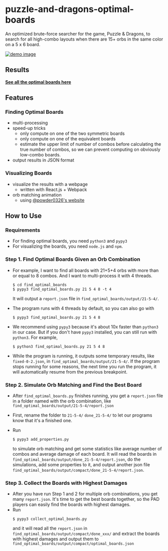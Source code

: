 # puzzle-and-dragons-optimal-boards

An optimized brute-force searcher for the game, Puzzle & Dragons, to search for all high-combo layouts when there are 15+ orbs in the same color on a 5 x 6 board.

[![demo image](https://raw.githubusercontent.com/Roger-Wu/puzzle-and-dragons-optimal-boards/master/visualize_result/images/demo.png)](https://roger-wu.github.io/puzzle-and-dragons-optimal-boards/visualize_result/optimal_boards.html)

## Results

[**See all the optimal boards here**](https://roger-wu.github.io/puzzle-and-dragons-optimal-boards/visualize_result/optimal_boards.html)

## Features

### Finding Optimal Boards
* multi-processing
* speed-up tricks
  * only compute on one of the two symmetric boards
  * only compute on one of the equivalent boards
  * estimate the upper limit of number of combos before calculating the true number of combos, so we can prevent computing on obviously low-combo boards.
* output results in JSON format

### Visualizing Boards
* visualize the results with a webpage
  * written with React.js + Webpack
* orb matching animation
  * using [@powder0326's website](http://serizawa.web5.jp/puzzdra_theory_maker/index.html)

## How to Use

### Requirements

* For finding optimal boards, you need `python3` and `pypy3`
* For visualizing the boards, you need `node.js` and `npm`.

### Step 1. Find Optimal Boards Given an Orb Combination

* For example, I want to find all boards with 21+5+4 orbs with more than or equal to 8 combos. And I want to multi-process it with 4 threads.
  ```
  $ cd find_optimal_boards
  $ pypy3 find_optimal_boards.py 21 5 4 8 -t 4
  ```
  It will output a `report.json` file in `find_optimal_boards/output/21-5-4/`.

* The program runs with 4 threads by default, so you can also go with
  ```
  $ pypy3 find_optimal_boards.py 21 5 4 8
  ```

* We recommend using `pypy3` because it's about 10x faster than `python3` in our case. But if you don't have `pypy3` installed, you can still run with `python3`. For example,
  ```
  $ python3 find_optimal_boards.py 21 5 4 8
  ```

* While the program is running, it outputs some temporary results, like `fixed-0-2.json`, in `find_optimal_boards/output/21-5-4/`. If the program stops running for some reasons, the next time you run the program, it will automatically resume from the previous breakpoint.

### Step 2. Simulate Orb Matching and Find the Best Board

* After `find_optimal_boards.py` finishes running, you get a `report.json` file in a folder named with the orb combination, like `find_optimal_boards/output/21-5-4/report.json`

* First, rename the folder to `21-5-4/` `done_21-5-4/` to let our programs know that it's a finished one.
  
* Run 
  ```
  $ pypy3 add_properties.py
  ```
  to simulate orb matching and get some statistics like average number of combos and average damage of each board.
  It will read the boards in `find_optimal_boards/output/done_21-5-4/report.json`, do the simulations, add some properties to it, and output another json file `find_optimal_boards/output/compact/done_21-5-4/report.json`.

### Step 3. Collect the Boards with Highest Damages

* After you have run Step 1 and 2 for multiple orb combinations, you get many `report.json`. It's time to get the best boards together, so the PAD players can easily find the boards with highest damages.
* Run
  ```
  $ pypy3 collect_optimal_boards.py
  ```
  and it will read all the `report.json` in `find_optimal_boards/output/compact/done_xxx/` and extract the boards with highest damages and output them to `find_optimal_boards/output/compact/optimal_boards.json`
  
